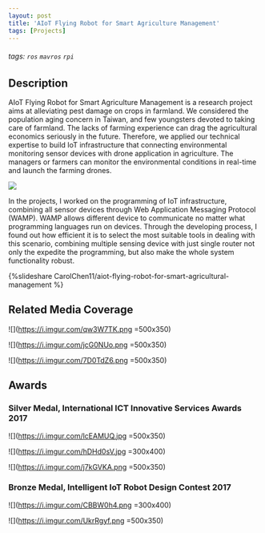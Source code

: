 ```yaml
---
layout: post
title: 'AIoT Flying Robot for Smart Agriculture Management'
tags: [Projects]
---
```


###### tags: `ros` `mavros` `rpi` 

## Description
AIoT Flying Robot for Smart Agriculture Management is a research project aims at alleviating pest damage on crops in farmland. We considered the population aging concern in Taiwan, and few youngsters devoted to taking care of farmland. The lacks of farming experience can drag the agricultural economics seriously in the future. Therefore, we applied our technical expertise to build IoT infrastructure that connecting environmental monitoring sensor devices with drone application in agriculture. The managers or farmers can monitor the environmental conditions in real-time and launch the farming drones. 

![](https://i.imgur.com/n4y0L7X.jpg)

In the projects, I worked on the programming of IoT infrastructure, combining all sensor devices through Web Application Messaging Protocol (WAMP). WAMP allows different device to communicate no matter what programming languages run on devices. Through the developing process, I found out how efficient it is to select the most suitable tools in dealing with this scenario, combining multiple sensing device with just single router not only the expedite the programming, but also make the whole system functionality robust. 

{%slideshare CarolChen11/aiot-flying-robot-for-smart-agricultural-management %}





## Related Media Coverage
![](https://i.imgur.com/qw3W7TK.png =500x350)

![](https://i.imgur.com/jcG0NUo.png =500x350)

![](https://i.imgur.com/7D0TdZ6.png =500x350)





## Awards 
### Silver Medal, International ICT Innovative Services Awards 2017

![](https://i.imgur.com/lcEAMUQ.jpg =500x350)

![](https://i.imgur.com/hDHd0sV.jpg =300x400)

![](https://i.imgur.com/j7kGVKA.png =500x350)

### Bronze Medal, Intelligent IoT Robot Design Contest 2017

![](https://i.imgur.com/CBBW0h4.png =300x400)

![](https://i.imgur.com/UkrRgyf.png =500x350)
